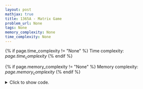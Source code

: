 ```yaml
---
layout: post
mathjax: true
title: 1365A - Matrix Game
problem_url: None
tags: None
memory_complexity: None
time_complexity: None
---
```




{% if page.time_complexity != "None" %}
Time complexity: ${{ page.time_complexity }}$
{% endif %}

{% if page.memory_complexity != "None" %}
Memory complexity: ${{ page.memory_complexity }}$
{% endif %}

<details>
<summary>
<p style="display:inline">Click to show code.</p>
</summary>
```cpp
{% raw %}
using namespace std;
int main(void)
{
    int t, n, m;
    bool aij;
    cin >> t;
    while (t--)
    {
        cin >> n >> m;
        bool row_marked;
        int free_rows = n;
        int free_cols = m;
        vector<bool> cols_marked(m, false);
        for (int row = 0; row < n; ++row)
        {
            row_marked = false;
            for (int col = 0; col < m; ++col)
            {
                cin >> aij;
                cols_marked[col] = cols_marked[col] | aij;
                row_marked |= aij;
            }
            free_rows -= row_marked;
        }
        for (int col = 0; col < m; ++col)
            free_cols -= cols_marked[col];
        int x = min(free_rows, free_cols);
        if (x % 2 == 0)
            cout << "Vivek" << endl;
        else
            cout << "Ashish" << endl;
    }
    return 0;
}

{% endraw %}
```
</details>

